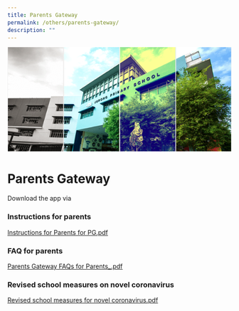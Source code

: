 ```yaml
---
title: Parents Gateway
permalink: /others/parents-gateway/
description: ""
---
```


![](/images/Banner.png)

Parents Gateway 
================

  
Download the app via


### Instructions for parents

  
[Instructions for Parents for PG.pdf](/files/Instructions%20for%20Parents%20%20for%20PG.pdf)
  

### FAQ for parents

  
[Parents Gateway FAQs for Parents_.pdf](/files/Parents%20Gateway%20FAQs%20for%20Parents_.pdf)
  

### Revised school measures on novel coronavirus

[Revised school measures for novel coronavirus.pdf](/files/Revised%20school%20measures%20for%20novel%20coronavirus.pdf)